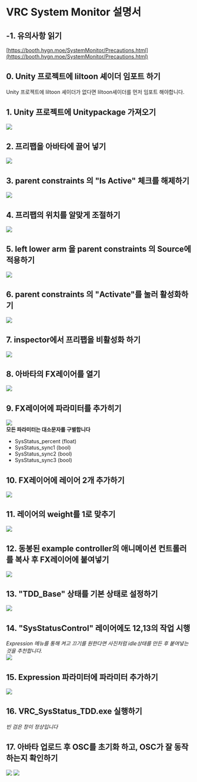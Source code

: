 # VRC System Monitor 설명서
## -1. 유의사항 읽기
[https://booth.hygn.moe/SystemMonitor/Precautions.html](https://booth.hygn.moe/SystemMonitor/Precautions.html)
## 0. Unity 프로젝트에 liltoon 셰이더 임포트 하기
Unity 프로젝트에 liltoon 셰이더가 없다면 liltoon셰이더를 먼저 임포트 해야합니다.
## 1. Unity 프로젝트에 Unitypackage 가져오기
![](./ManualAssets/importprefab.png)
## 2. 프리팹을 아바타에 끌어 넣기
![](./ManualAssets/dragprefab.png)
## 3. parent constraints 의 "Is Active" 체크를 해제하기
![](./ManualAssets/disableparentconstraints.png)
## 4. 프리팹의 위치를 알맞게 조절하기
![](./ManualAssets/changetransform.png)
## 5. left lower arm 을 parent constraints 의 Source에 적용하기
![](./ManualAssets/armboneassign.png)
## 6. parent constraints 의 "Activate"를 눌러 활성화하기
![](./ManualAssets/activateconstraints.png)
## 7. inspector에서 프리팹을 비활성화 하기
![](./ManualAssets/disableprefab.png)
## 8. 아바타의 FX레이어를 열기
![](./ManualAssets/selectfxlayer.png)
## 9. FX레이어에 파라미터를 추가히기
![](./ManualAssets/addparams.png)\
**모든 파라미터는 대소문자를 구별합니다**
* SysStatus_percent (float)
* SysStatus_sync1 (bool)
* SysStatus_sync2 (bool)
* SysStatus_sync3 (bool)
## 10. FX레이어에 레이어 2개 추가하기
![](./ManualAssets/addlayer.png)
## 11. 레이어의 weight를 1로 맞추기
![](./ManualAssets/setweight.png)
## 12. 동봉된 example controller의 애니메이션 컨트롤러를 복사 후 FX레이어에 붙여넣기
![](./ManualAssets/examplecontrollertofx.png)
## 13. "TDD_Base" 상태를 기본 상태로 설정하기
![](./ManualAssets/setdefault.png)
## 14. "SysStatusControl" 레이어에도 12,13의 작업 시행
*Expression 메뉴를 통해 켜고 끄기를 원한다면 사진처럼 idle상태를 만든 후 붙여넣는것을 추천합니다.*\
![](./ManualAssets/secondlayer.png)
## 15. Expression 파라미터에 파라미터 추가하기
![](./ManualAssets/exparam.png)
## 16. VRC_SysStatus_TDD.exe 실행하기
*빈 검은 창이 정상입니다*
## 17. 아바타 업로드 후 OSC를 초기화 하고, OSC가 잘 동작하는지 확인하기
![](./ManualAssets/resetosc.png)
![](./ManualAssets/OSCdebug.png)